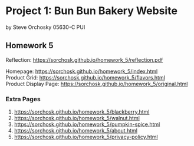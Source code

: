 # Project 1: Bun Bun Bakery Website
by Steve Orchosky
05630-C PUI

## Homework 5
Reflection: https://sorchosk.github.io/homework_5/reflection.pdf  
  
Homepage: https://sorchosk.github.io/homework_5/index.html  
Product Grid: https://sorchosk.github.io/homework_5/flavors.html  
Product Display Page: https://sorchosk.github.io/homework_5/original.html  

### Extra Pages
1. https://sorchosk.github.io/homework_5/blackberry.html
2. https://sorchosk.github.io/homework_5/walnut.html
3. https://sorchosk.github.io/homework_5/pumpkin-spice.html
4. https://sorchosk.github.io/homework_5/about.html
5. https://sorchosk.github.io/homework_5/privacy-policy.html